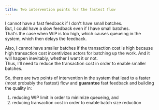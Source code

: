 ```yaml
---
title: Two intervention points for the fastest flow
---
```

I cannot have a fast feedback if I don't have small batches.  
But, I could have a slow feedback even if I have small batches.  
That's the case when WIP is too high, which causes queueing in the system, which then delays the feedback.  

Also, I cannot have smaller batches if the transaction cost is high because high transaction cost incentivizes actors for batching up the work. And it will happen inevitably, whether I want it or not.  
Thus, I'll need to reduce the transaction cost in order to enable smaller batches.  

So, there are two points of intervention in the system that lead to a faster (most probably the fastest) flow and __guarantee__ fast feedback and building the quality in:  
1. reducing WIP limit in order to minimize queueing, and
2. reducing transaction cost in order to enable batch size reduction
